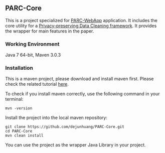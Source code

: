 ## PARC-Core

This is a project specialized for [PARC-WebApp](https://github.com/dejunhuang/PARC-WebApp) application. It includes the core utility for a [Privacy-preserving Data Cleaning framework](http://macsphere.mcmaster.ca/bitstream/11375/18075/2/gairola_dhruv_201507_msc_computer_science.pdf). It provides the wrapper for main features in the paper.

### Working Environment

Java 7 64-bit, Maven 3.0.3

### Installation 

This is a maven project, please download and install maven first. Please check the related tutorial [here](https://maven.apache.org/install.html).

To check if you install maven correctly, use the following command in your terminal:

```
mvn -version
```

Install the project into the local maven repository:

```
git clone https://github.com/dejunhuang/PARC-Core.git
cd PARC-Core
mvn clean install
```

You can use the project as the wrapper Java Library in your project.